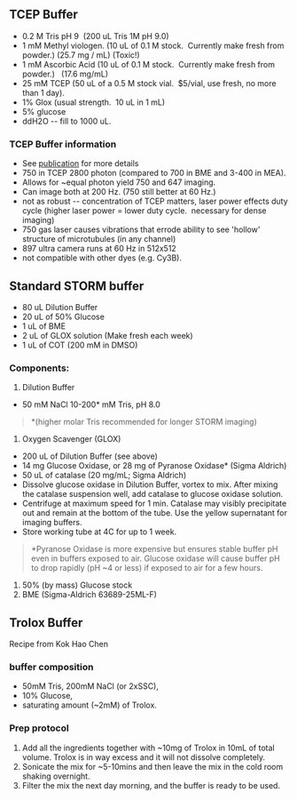 ## TCEP Buffer

*   0.2 M Tris pH 9  (200 uL Tris 1M pH 9.0)
*   1 mM Methyl viologen. (10 uL of 0.1 M stock.  Currently make fresh from powder.) (25.7 mg / mL)  (Toxic!)
*   1 mM Ascorbic Acid (10 uL of 0.1 M stock.  Currently make fresh from powder.)   (17.6 mg/mL)
*   25 mM TCEP (50 uL of a 0.5 M stock vial.  $5/vial, use fresh, no more than 1 day).
*   1% Glox (usual strength.  10 uL in 1 mL)
*   5% glucose
*   ddH2O -- fill to 1000 uL.

### TCEP Buffer information

*   See [publication][1] for more details
*   750 in TCEP 2800 photon (compared to 700 in BME and 3-400 in MEA).
*   Allows for ~equal photon yield 750 and 647 imaging.
*   Can image both at 200 Hz. (750 still better at 60 Hz.) 
*   not as robust -- concentration of TCEP matters, laser power effects duty cycle (higher laser power = lower duty cycle.  necessary for dense imaging)
*   750 gas laser causes vibrations that errode ability to see 'hollow' structure of microtubules (in any channel)
*   897 ultra camera runs at 60 Hz in 512x512 
*   not compatible with other dyes (e.g. Cy3B). 

## Standard STORM buffer

*   80 uL Dilution Buffer
*   20 uL of 50% Glucose
*   1 uL of BME
*   2 uL of GLOX solution (Make fresh each week)
*   1 uL of COT (200 mM in DMSO)

### Components:

1.  Dilution Buffer
* 50 mM NaCl 10-200* mM Tris, pH 8.0
> *(higher molar Tris recommended for longer STORM imaging)

1.  Oxygen Scavenger (GLOX) 
   * 200 uL of Dilution Buffer (see above) 
   * 14 mg Glucose Oxidase, or 28 mg of Pyranose Oxidase* (Sigma Aldrich) 
   * 50 uL of catalase (20 mg/mL; Sigma Aldrich) 
   * Dissolve glucose oxidase in Dilution Buffer, vortex to mix. After mixing the catalase suspension well, add catalase to glucose oxidase solution.
   * Centrifuge at maximum speed for 1 min. Catalase may visibly precipitate out and remain at the bottom of the tube. Use the yellow supernatant for imaging buffers. 
   *  Store working tube at 4C for up to 1 week.
   
> *Pyranose Oxidase is more expensive but ensures stable buffer pH even in buffers exposed to air.  Glucose oxidase will cause buffer pH to drop rapidly (pH ~4 or less) if exposed to air for a few hours.  

1.  50% (by mass) Glucose stock 
2.  BME (Sigma-Aldrich 63689-25ML-F)

 [1]: http://pubs.acs.org/doi/pdf/10.1021/ja3105279

## Trolox Buffer
Recipe from Kok Hao Chen
### buffer composition
* 50mM Tris, 200mM NaCl (or 2xSSC), 
* 10% Glucose, 
*  saturating amount (~2mM) of Trolox. 
  
### Prep protocol
1. Add all the ingredients together with ~10mg of Trolox in 10mL of total volume. Trolox is in way excess and it will not dissolve completely. 
2. Sonicate the mix for ~5-10mins and then leave the mix in the cold room shaking overnight. 
3. Filter the mix the next day morning, and the buffer is ready to be used. 